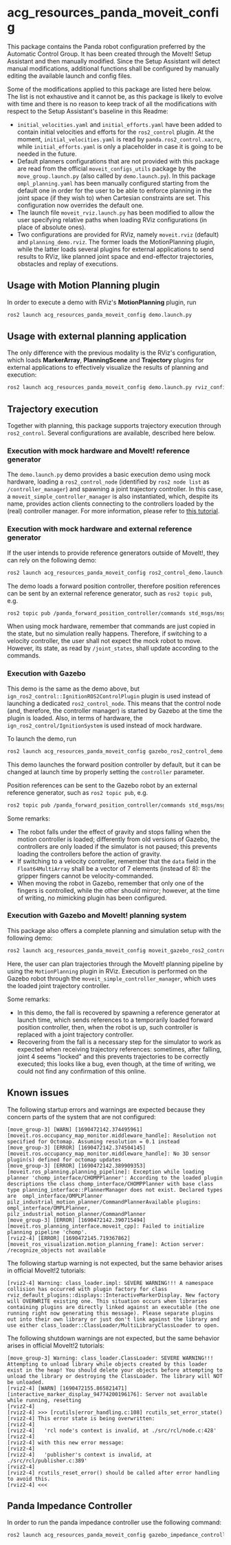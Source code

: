 # acg_resources_panda_moveit_config

This package contains the Panda robot configuration preferred by the Automatic Control Group. It has been created through the MoveIt! Setup Assistant and then manually modified. Since the Setup Assistant will detect manual modifications, additional functions shall be configured by manually editing the available launch and config files.

Some of the modifications applied to this package are listed here below. The list is not exhaustive and it cannot be, as this package is likely to evolve with time and there is no reason to keep track of all the modifications with respect to the Setup Assistant's baseline in this Readme:

* `initial_velocities.yaml` and `initial_efforts.yaml` have been added to contain initial velocities and efforts for the `ros2_control` plugin. At the moment, `initial_velocities.yaml` is read by `panda.ros2_control.xacro`, while `initial_efforts.yaml` is only a placeholder in case it is going to be needed in the future.
* Default planners configurations that are not provided with this package are read from the official `moveit_configs_utils` package by the `move_group.launch.py` (also called by `demo.launch.py`). In this package `ompl_planning.yaml` has been manually configured starting from the default one in order for the user to be able to enforce planning in the joint space (if they wish to) when Cartesian constraints are set. This configuration now overrides the default one.
* The launch file `moveit_rviz.launch.py` has been modified to allow the user specifying relative paths when loading RViz configurations (in place of absolute ones).
* Two configurations are provided for RViz, namely `moveit.rviz` (default) and `planning_demo.rviz`. The former loads the MotionPlanning plugin, while the latter loads several plugins for external applications to send results to RViz, like planned joint space and end-effector trajectories, obstacles and replay of executions.

## Usage with Motion Planning plugin

In order to execute a demo with RViz's **MotionPlanning** plugin, run

```bash
ros2 launch acg_resources_panda_moveit_config demo.launch.py
```

## Usage with external planning application

The only difference with the previous modality is the RViz's configuration, which loads **MarkerArray**, **PlanningScene** and **Trajectory** plugins for external applications to effectively visualize the results of planning and execution:

```bash
ros2 launch acg_resources_panda_moveit_config demo.launch.py rviz_config:=planning_demo.rviz
```

## Trajectory execution

Together with planning, this package supports trajectory execution through `ros2_control`. Several configurations are available, described here below.

### Execution with mock hardware and MoveIt! reference generator

The `demo.launch.py` demo provides a basic execution demo using mock hardware, loading a `ros2_control_node` (identified by `ros2 node list` as `/controller_manager`) and spawning a joint trajectory controller. In this case, a `moveit_simple_controller_manager` is also instantiated, which, despite its name, provides action clients connecting to the controllers loaded by the (real) controller manager. For more information, please refer to [this tutorial](https://moveit.picknik.ai/humble/doc/examples/controller_configuration/controller_configuration_tutorial.html).

### Execution with mock hardware and external reference generator

If the user intends to provide reference generators outside of MoveIt!, they can rely on the following demo:

```bash
ros2 launch acg_resources_panda_moveit_config ros2_control_demo.launch.py
```

The demo loads a forward position controller, therefore position references can be sent by an external reference generator, such as `ros2 topic pub`, e.g.

```bash
ros2 topic pub /panda_forward_position_controller/commands std_msgs/msg/Float64MultiArray "data: [0.0, 0.0, 0.0, -0.7, 0.0, 0.3, 0.0, 0.0]"
```

When using mock hardware, remember that commands are just copied in the state, but no simulation really happens. Therefore, if switching to a velocity controller, the user shall not expect the mock robot to move. However, its state, as read by `/joint_states`, shall update according to the commands.

### Execution with Gazebo

This demo is the same as the demo above, but `ign_ros2_control::IgnitionROS2ControlPlugin` plugin is used instead of launching a dedicated `ros2_control_node`. This means that the control node (and, therefore, the controller manager) is started by Gazebo at the time the plugin is loaded. Also, in terms of hardware, the `ign_ros2_control/IgnitionSystem` is used instead of mock hardware.

To launch the demo, run

```bash
ros2 launch acg_resources_panda_moveit_config gazebo_ros2_control_demo.launch.py
```

This demo launches the forward position controller by default, but it can be changed at launch time by properly setting the `controller` parameter.

Position references can be sent to the Gazebo robot by an external reference generator, such as `ros2 topic pub`, e.g.

```bash
ros2 topic pub /panda_forward_position_controller/commands std_msgs/msg/Float64MultiArray "data: [0.0, 0.0, 0.0, -0.7, 0.0, 0.3, 0.0, 0.0]"
```

Some remarks:

* The robot falls under the effect of gravity and stops falling when the motion controller is loaded; differently from old versions of Gazebo, the controllers are only loaded if the simulator is not paused; this prevents loading the controllers before the action of gravity.
* If switching to a velocity controller, remember that the `data` field in the `Float64MultiArray` shall be a vector of 7 elements (instead of 8): the gripper fingers cannot be velocity-commanded.
* When moving the robot in Gazebo, remember that only one of the fingers is controlled, while the other should mirror; however, at the time of writing, no mimicking plugin has been configured.

### Execution with Gazebo and MoveIt! planning system

This package also offers a complete planning and simulation setup with the following demo:

```bash
ros2 launch acg_resources_panda_moveit_config moveit_gazebo_ros2_control_demo.launch.py
```

Here, the user can plan trajectories through the MoveIt! planning pipeline by using the `MotionPlanning` plugin in RViz. Execution is performed on the Gazebo robot through the `moveit_simple_controller_manager`, which uses the loaded joint trajectory controller.

Some remarks:

* In this demo, the fall is recovered by spawning a reference generator at launch time, which sends references to a temporarily loaded forward position controller, then, when the robot is up, such controller is replaced with a joint trajectory controller.
* Recovering from the fall is a necessary step for the simulator to work as expected when receiving trajectory references: sometimes, after falling, joint 4 seems "locked" and this prevents trajectories to be correctly executed; this looks like a bug, even though, at the time of writing, we could not find any confirmation of this online.

## Known issues

The following startup errors and warnings are expected because they concern parts of the system that are not configured:

```text
[move_group-3] [WARN] [1690472142.374495961] [moveit.ros.occupancy_map_monitor.middleware_handle]: Resolution not specified for Octomap. Assuming resolution = 0.1 instead
[move_group-3] [ERROR] [1690472142.374504145] [moveit.ros.occupancy_map_monitor.middleware_handle]: No 3D sensor plugin(s) defined for octomap updates
[move_group-3] [ERROR] [1690472142.389909353] [moveit.ros_planning.planning_pipeline]: Exception while loading planner 'chomp_interface/CHOMPPlanner': According to the loaded plugin descriptions the class chomp_interface/CHOMPPlanner with base class type planning_interface::PlannerManager does not exist. Declared types are  ompl_interface/OMPLPlanner pilz_industrial_motion_planner/CommandPlannerAvailable plugins: ompl_interface/OMPLPlanner, pilz_industrial_motion_planner/CommandPlanner
[move_group-3] [ERROR] [1690472142.390715494] [moveit.ros_planning_interface.moveit_cpp]: Failed to initialize planning pipeline 'chomp'.
[rviz2-4] [ERROR] [1690472145.719367862] [moveit_ros_visualization.motion_planning_frame]: Action server: /recognize_objects not available
```

The following startup warning is not expected, but the same behavior arises in official MoveIt!2 tutorials:

```text
[rviz2-4] Warning: class_loader.impl: SEVERE WARNING!!! A namespace collision has occurred with plugin factory for class rviz_default_plugins::displays::InteractiveMarkerDisplay. New factory will OVERWRITE existing one. This situation occurs when libraries containing plugins are directly linked against an executable (the one running right now generating this message). Please separate plugins out into their own library or just don't link against the library and use either class_loader::ClassLoader/MultiLibraryClassLoader to open.
```

The following shutdown warnings are not expected, but the same behavior arises in official MoveIt!2 tutorials:

```text
[move_group-3] Warning: class_loader.ClassLoader: SEVERE WARNING!!! Attempting to unload library while objects created by this loader exist in the heap! You should delete your objects before attempting to unload the library or destroying the ClassLoader. The library will NOT be unloaded.
[rviz2-4] [WARN] [1690472155.865821471] [interactive_marker_display_94774200196176]: Server not available while running, resetting
[rviz2-4] 
[rviz2-4] >>> [rcutils|error_handling.c:108] rcutils_set_error_state()
[rviz2-4] This error state is being overwritten:
[rviz2-4] 
[rviz2-4]   'rcl node's context is invalid, at ./src/rcl/node.c:428'
[rviz2-4] 
[rviz2-4] with this new error message:
[rviz2-4] 
[rviz2-4]   'publisher's context is invalid, at ./src/rcl/publisher.c:389'
[rviz2-4] 
[rviz2-4] rcutils_reset_error() should be called after error handling to avoid this.
[rviz2-4] <<<
```





## Panda Impedance Controller
In order to run the panda impedance controller use the following command: 
```bash
ros2 launch acg_resources_panda_moveit_config gazebo_impedance_controller.launch.py 

```
